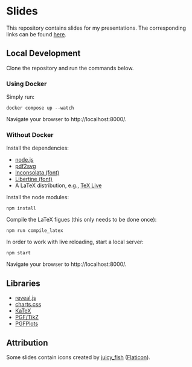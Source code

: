 # Slides

This repository contains slides for my presentations. The corresponding links can be found [here](https://mrjleo.github.io/publications/).

## Local Development

Clone the repository and run the commands below.

### Using Docker

Simply run:

```
docker compose up --watch
```

Navigate your browser to http://localhost:8000/.

### Without Docker

Install the dependencies:

- [node.js](https://nodejs.org/en/)
- [pdf2svg](https://github.com/dawbarton/pdf2svg)
- [Inconsolata (font)](https://fonts.google.com/specimen/Inconsolata)
- [Libertine (font)](https://libertine-fonts.org/)
- A LaTeX distribution, e.g., [TeX Live](https://tug.org/texlive/)

Install the node modules:

```
npm install
```

Compile the LaTeX figues (this only needs to be done once):

```
npm run compile_latex
```

In order to work with live reloading, start a local server:

```
npm start
```

Navigate your browser to http://localhost:8000/.

## Libraries

- [reveal.js](https://revealjs.com/)
- [charts.css](https://chartscss.org/)
- [KaTeX](https://katex.org/)
- [PGF/TikZ](https://ctan.org/pkg/pgf)
- [PGFPlots](https://ctan.org/pkg/pgfplots)

## Attribution

Some slides contain icons created by [juicy_fish](https://www.flaticon.com/authors/juicy-fish/) ([Flaticon](https://www.flaticon.com/)).
